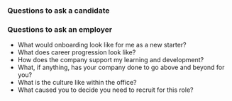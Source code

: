 ### Questions to ask a candidate
### Questions to ask an employer
- What would onboarding look like for me as a new starter?
- What does career progression look like?
- How does the company support my learning and development?
- What, if anything, has your company done to go above and beyond for you?
- What is the culture like within the office?
- What caused you to decide you need to recruit for this role?